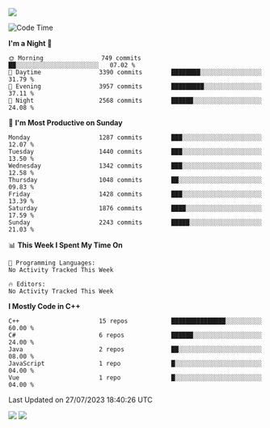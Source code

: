 ![](https://komarev.com/ghpvc/?username=lilpidgey&color=red)
<!--START_SECTION:waka-->
![Code Time](http://img.shields.io/badge/Code%20Time-1%2C491%20hrs%2018%20mins-blue)

**I'm a Night 🦉** 

```text
🌞 Morning                749 commits         ██░░░░░░░░░░░░░░░░░░░░░░░   07.02 % 
🌆 Daytime                3390 commits        ████████░░░░░░░░░░░░░░░░░   31.79 % 
🌃 Evening                3957 commits        █████████░░░░░░░░░░░░░░░░   37.11 % 
🌙 Night                  2568 commits        ██████░░░░░░░░░░░░░░░░░░░   24.08 % 
```
📅 **I'm Most Productive on Sunday** 

```text
Monday                   1287 commits        ███░░░░░░░░░░░░░░░░░░░░░░   12.07 % 
Tuesday                  1440 commits        ███░░░░░░░░░░░░░░░░░░░░░░   13.50 % 
Wednesday                1342 commits        ███░░░░░░░░░░░░░░░░░░░░░░   12.58 % 
Thursday                 1048 commits        ██░░░░░░░░░░░░░░░░░░░░░░░   09.83 % 
Friday                   1428 commits        ███░░░░░░░░░░░░░░░░░░░░░░   13.39 % 
Saturday                 1876 commits        ████░░░░░░░░░░░░░░░░░░░░░   17.59 % 
Sunday                   2243 commits        █████░░░░░░░░░░░░░░░░░░░░   21.03 % 
```


📊 **This Week I Spent My Time On** 

```text
💬 Programming Languages: 
No Activity Tracked This Week

🔥 Editors: 
No Activity Tracked This Week
```

**I Mostly Code in C++** 

```text
C++                      15 repos            ███████████████░░░░░░░░░░   60.00 % 
C#                       6 repos             ██████░░░░░░░░░░░░░░░░░░░   24.00 % 
Java                     2 repos             ██░░░░░░░░░░░░░░░░░░░░░░░   08.00 % 
JavaScript               1 repo              █░░░░░░░░░░░░░░░░░░░░░░░░   04.00 % 
Vue                      1 repo              █░░░░░░░░░░░░░░░░░░░░░░░░   04.00 % 
```




 Last Updated on 27/07/2023 18:40:26 UTC
<!--END_SECTION:waka-->
![](https://hit.yhype.me/github/profile?user_id=42968544)
![](https://komarev.com/ghpvc/?lilpidgey)
